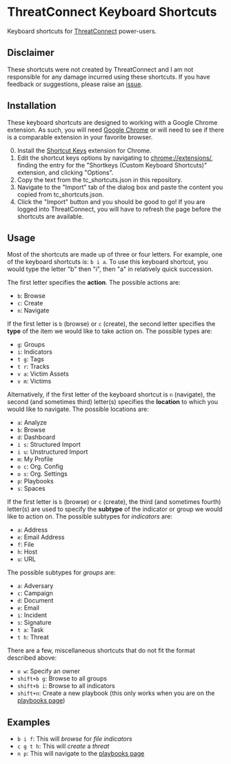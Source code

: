 # ThreatConnect Keyboard Shortcuts

Keyboard shortcuts for [ThreatConnect](https://app.threatconnect.com) power-users.

## Disclaimer

These shortcuts were not created by ThreatConnect and I am not responsible for any damage incurred using these shortcuts. If you have feedback or suggestions, please raise an [issue](link).

## Installation

These keyboard shortcuts are designed to working with a Google Chrome extension. As such, you will need [Google Chrome](https://www.google.com/chrome/index.html) or will need to see if there is a comparable extension in your favorite browser.

0. Install the [Shortcut Keys](https://chrome.google.com/webstore/detail/shortkeys-custom-keyboard/logpjaacgmcbpdkdchjiaagddngobkck) extension for Chrome.
1. Edit the shortcut keys options by navigating to [chrome://extensions/](chrome://extensions/), finding the entry for the "Shortkeys (Custom Keyboard Shortcuts)" extension, and clicking "Options".
2. Copy the text from the tc_shortcuts.json in this repository.
3. Navigate to the "Import" tab of the dialog box and paste the content you copied from tc_shortcuts.json.
4. Click the "Import" button and you should be good to go! If you are logged into ThreatConnect, you will have to refresh the page before the shortcuts are available. 

## Usage

Most of the shortcuts are made up of three or four letters. For example, one of the keyboard shortcuts is: `b i a`. To use this keyboard shortcut, you would type the letter "b" then "i", then "a" in relatively quick succession.

The first letter specifies the **action**. The possible actions are:

- `b`: Browse
- `c`: Create
- `n`: Navigate

If the first letter is `b` (browse) or `c` (create), the second letter specifies the **type** of the item we would like to take action on. The possible types are:

- `g`: Groups
- `i`: Indicators
- `t g`: Tags
- `t r`: Tracks
- `v a`: Victim Assets
- `v m`: Victims

Alternatively, if the first letter of the keyboard shortcut is `n` (navigate), the second (and sometimes third) letter(s) specifies the **location** to which you would like to navigate. The possible locations are:

- `a`: Analyze
- `b`: Browse
- `d`: Dashboard
- `i s`: Structured Import
- `i u`: Unstructured Import
- `m`: My Profile
- `o c`: Org. Config
- `o s`: Org. Settings
- `p`: Playbooks
- `s`: Spaces

If the first letter is `b` (browse) or `c` (create), the third (and sometimes fourth) letter(s) are used to specify the **subtype** of the indicator or group we would like to action on. The possible subtypes for *indicators* are:

- `a`: Address
- `e`: Email Address
- `f`: File
- `h`: Host
- `u`: URL

The possible subtypes for *groups* are:

- `a`: Adversary
- `c`: Campaign
- `d`: Document
- `e`: Email
- `i`: Incident
- `s`: Signature
- `t a`: Task
- `t h`: Threat

There are a few, miscellaneous shortcuts that do not fit the format described above:

- `o w`: Specify an owner
- `shift+b g`: Browse to all groups
- `shift+b i`: Browse to all indicators
- `shift+n`: Create a new playbook (this only works when you are on the [playbooks page](https://app.threatconnect.com/auth/playbooks/index.xhtml))

## Examples

- `b i f`: This will *browse* for *file indicators*
- `c g t h`: This will *create* a *threat*
- `n p`: This will navigate to the [playbooks page](https://app.threatconnect.com/auth/playbooks/index.xhtml)
